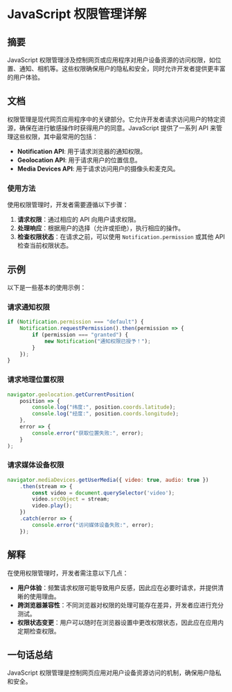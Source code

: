 <!--
Meta Description: # JavaScript 权限管理详解 ## 摘要 JavaScript 权限管理涉及控制网页或应用程序对用户设备资源的访问权限，如位置、通知、相机等。这些权限确保用户的隐私和安全，同时允许开发者提供更丰富的用户体验。 ## 文档 权限管理是现代网页应用程序中的关键部分。它允许开发者请求访问用户的特...
Meta Keywords: javascript, api, error, notification, video
-->

# JavaScript 权限管理详解

## 摘要
JavaScript 权限管理涉及控制网页或应用程序对用户设备资源的访问权限，如位置、通知、相机等。这些权限确保用户的隐私和安全，同时允许开发者提供更丰富的用户体验。

## 文档
权限管理是现代网页应用程序中的关键部分。它允许开发者请求访问用户的特定资源，确保在进行敏感操作时获得用户的同意。JavaScript 提供了一系列 API 来管理这些权限，其中最常用的包括：
- **Notification API**: 用于请求浏览器的通知权限。
- **Geolocation API**: 用于请求用户的位置信息。
- **Media Devices API**: 用于请求访问用户的摄像头和麦克风。

### 使用方法
使用权限管理时，开发者需要遵循以下步骤：
1. **请求权限**：通过相应的 API 向用户请求权限。
2. **处理响应**：根据用户的选择（允许或拒绝），执行相应的操作。
3. **检查权限状态**：在请求之前，可以使用 `Notification.permission` 或其他 API 检查当前权限状态。

## 示例
以下是一些基本的使用示例：

### 请求通知权限
```javascript
if (Notification.permission === "default") {
    Notification.requestPermission().then(permission => {
        if (permission === "granted") {
            new Notification("通知权限已授予！");
        }
    });
}
```

### 请求地理位置权限
```javascript
navigator.geolocation.getCurrentPosition(
    position => {
        console.log("纬度:", position.coords.latitude);
        console.log("经度:", position.coords.longitude);
    },
    error => {
        console.error("获取位置失败:", error);
    }
);
```

### 请求媒体设备权限
```javascript
navigator.mediaDevices.getUserMedia({ video: true, audio: true })
    .then(stream => {
        const video = document.querySelector('video');
        video.srcObject = stream;
        video.play();
    })
    .catch(error => {
        console.error("访问媒体设备失败:", error);
    });
```

## 解释
在使用权限管理时，开发者需注意以下几点：
- **用户体验**：频繁请求权限可能导致用户反感，因此应在必要时请求，并提供清晰的使用理由。
- **跨浏览器兼容性**：不同浏览器对权限的处理可能存在差异，开发者应进行充分测试。
- **权限状态变更**：用户可以随时在浏览器设置中更改权限状态，因此应在应用内定期检查权限。

## 一句话总结
JavaScript 权限管理是控制网页应用对用户设备资源访问的机制，确保用户隐私和安全。